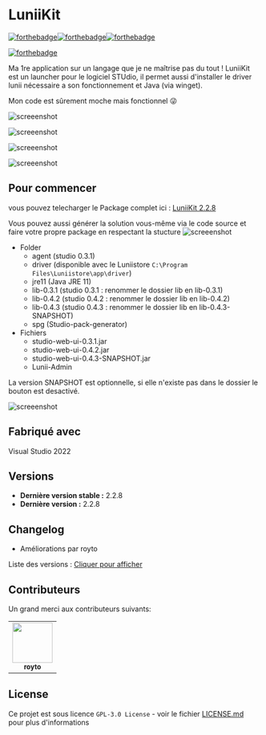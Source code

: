 # LuniiKit
[![forthebadge](https://forthebadge.com/images/badges/made-with-c-sharp.svg)](https://forthebadge.com)[![forthebadge](https://forthebadge.com/images/badges/0-percent-optimized.svg)](https://forthebadge.com)[![forthebadge](https://forthebadge.com/images/badges/built-with-love.svg)](https://forthebadge.com)

[![forthebadge](https://forthebadge.com/images/badges/works-on-my-machine.svg)](https://forthebadge.com)

Ma 1re application sur un langage que je ne maîtrise pas du tout !
LuniiKit est un launcher pour le logiciel STUdio, il permet aussi d'installer le driver lunii nécessaire a son fonctionnement et Java (via winget).

Mon code est sûrement moche mais fonctionnel 😜

![screeenshot](https://i.imgur.com/tlZIEL9.png)

![screeenshot](https://i.imgur.com/OlTTEcE.png)

![screeenshot](https://i.imgur.com/t3BCJYE.png)

![screeenshot](https://i.imgur.com/gfgcrv5.png)

## Pour commencer

vous pouvez telecharger le Package complet ici : [LuniiKit 2.2.8](https://github.com/Seph29/LuniiKit_App/releases/tag/2.2.8)

Vous pouvez aussi générer la solution vous-même via le code source et faire votre propre package en respectant la stucture
![screeenshot](https://i.imgur.com/wKJd5qn.png)

* Folder
  * agent (studio 0.3.1)
  * driver (disponible avec le Luniistore ``C:\Program Files\Luniistore\app\driver``)
  * jre11 (Java JRE 11)
  * lib-0.3.1 (studio 0.3.1 : renommer le dossier lib en lib-0.3.1)
  * lib-0.4.2 (studio 0.4.2 : renommer le dossier lib en lib-0.4.2)
  * lib-0.4.3 (studio 0.4.3 : renommer le dossier lib en lib-0.4.3-SNAPSHOT)
  * spg (Studio-pack-generator)
* Fichiers
  * studio-web-ui-0.3.1.jar
  * studio-web-ui-0.4.2.jar
  * studio-web-ui-0.4.3-SNAPSHOT.jar
  * Lunii-Admin


La version SNAPSHOT est optionnelle, si elle n'existe pas dans le dossier le bouton est desactivé.

![screeenshot](https://i.imgur.com/oMG3SMA.png)

## Fabriqué avec

Visual Studio 2022

## Versions

- **Dernière version stable :** 2.2.8
- **Dernière version :** 2.2.8

## Changelog

- Améliorations par royto

Liste des versions : [Cliquer pour afficher](https://github.com/Seph29/LuniiKit_App/tags)

## Contributeurs

Un grand merci aux contributeurs suivants:

<!-- prettier-ignore-start -->
<!-- markdownlint-disable -->
<table>
	<tr>
		<td align="center">
			<a href="https://github.com/royto">
				<img src="https://avatars.githubusercontent.com/u/6990995?v=4" width="80" alt=""/>
				<br /><sub><b>royto</b></sub>
			</a>
		</td>
	</tr>
</table>
<!-- markdownlint-enable -->
<!-- prettier-ignore-end -->

## License

Ce projet est sous licence ``GPL-3.0 License`` - voir le fichier [LICENSE.md](LICENSE.md) pour plus d'informations
